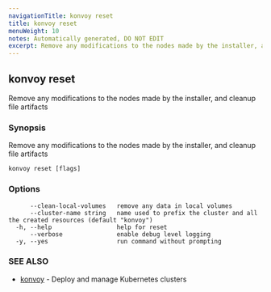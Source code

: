 ```yaml
---
navigationTitle: konvoy reset
title: konvoy reset
menuWeight: 10
notes: Automatically generated, DO NOT EDIT
excerpt: Remove any modifications to the nodes made by the installer, and cleanup file artifacts
---
```


## konvoy reset

Remove any modifications to the nodes made by the installer, and cleanup file artifacts

### Synopsis

Remove any modifications to the nodes made by the installer, and cleanup file artifacts

```
konvoy reset [flags]
```

### Options

```
      --clean-local-volumes   remove any data in local volumes
      --cluster-name string   name used to prefix the cluster and all the created resources (default "konvoy")
  -h, --help                  help for reset
      --verbose               enable debug level logging
  -y, --yes                   run command without prompting
```

### SEE ALSO

* [konvoy](../)	 - Deploy and manage Kubernetes clusters

